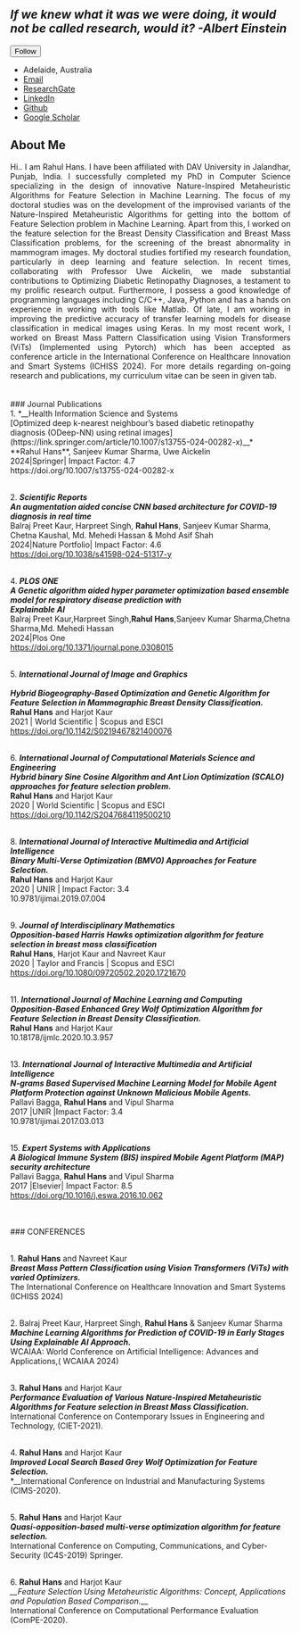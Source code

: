 
## _If we knew what it was we were doing, it would not be called research, would it?    -Albert Einstein_
<div id="main" role="main"><div class="sidebar sticky"><div itemscope itemtype="http://schema.org/Person"><div class="author__avatar"> 
<div class="author__urls-wrapper"> <button class="btn btn--inverse">Follow</button><ul class="author__urls social-icons"><li><i class="fa fa-fw fa-map-marker" aria-hidden="true"></i> Adelaide, Australia</li><li><a href="mailto:rahulhans@gmail.com"><i class="fas fa-fw fa-envelope" aria-hidden="true"></i> Email</a></li><li><a href="https://www.researchgate.net/"><i class="fab fa-fw fa-researchgate" aria-hidden="true"></i> ResearchGate</a></li><li><a href="https://www.linkedin.com/><i class="fab fa-fw fa-linkedin" aria-hidden="true"></i> LinkedIn</a></li><li><a href="https://github.com/"><i class="fab fa-fw fa-github" aria-hidden="true"></i> Github</a></li><li><a href="https://scholar.google.com/"><i class="fas fa-fw fa-graduation-cap"></i> Google Scholar</a></li></ul></div></div></div>

  
## About Me
<div align="justify">
Hi.. I am Rahul Hans. I have been affiliated with DAV University in Jalandhar, Punjab, India. I successfully completed my PhD in Computer Science specializing in the design of innovative Nature-Inspired Metaheuristic Algorithms for Feature Selection in Machine Learning. The focus of my doctoral studies was on the development of the improvised variants of the Nature-Inspired Metaheuristic Algorithms for getting into the bottom of Feature Selection problem in Machine Learning. Apart from this, I worked on the feature selection for the Breast Density Classification and Breast Mass Classification problems, for the screening of the breast abnormality in mammogram images. My doctoral studies fortified my research foundation, particularly in deep learning and feature selection. In recent times, collaborating with Professor Uwe Aickelin, we made substantial contributions to Optimizing Diabetic Retinopathy Diagnoses, a testament to my prolific research output. Furthermore, I possess a good knowledge of programming languages including C/C++, Java, Python and has a hands on experience in working with tools like Matlab. Of late, I am working in improving the predictive accuracy of transfer learning models for disease classification in medical images using Keras. In my most recent work, I worked on Breast Mass Pattern Classification using Vision Transformers (ViTs) (Implemented using Pytorch) which has been accepted as conference article in the International Conference on Healthcare Innovation and Smart Systems (ICHISS 2024). For more details regarding on-going research and publications, my curriculum vitae can be seen in given tab. 
</div>
<br>
<br>
### Journal Publications
<br>1. *__Health Information Science and Systems
<br>[Optimized deep k-nearest neighbour’s based diabetic retinopathy diagnosis (ODeep-NN) using retinal images](https://link.springer.com/article/10.1007/s13755-024-00282-x)__*
<br>**Rahul Hans**, Sanjeev Kumar Sharma, Uwe Aickelin
<br>2024|Springer| Impact Factor: 4.7
<br>https://doi.org/10.1007/s13755-024-00282-x

<br>2.	*__Scientific Reports
<br>An augmentation aided concise CNN based architecture for COVID-19 diagnosis in real time__*
<br>Balraj Preet Kaur, Harpreet Singh, **Rahul Hans**, Sanjeev Kumar Sharma, Chetna Kaushal, Md. Mehedi Hassan & Mohd Asif Shah
<br>2024|Nature Portfolio| Impact Factor: 4.6
<br>https://doi.org/10.1038/s41598-024-51317-y

<br>4.	*__PLOS ONE	
<br>A Genetic algorithm aided hyper parameter optimization based ensemble model for respiratory disease prediction with 
<br>Explainable AI__*
<br>Balraj Preet Kaur,Harpreet Singh,**Rahul Hans**,Sanjeev Kumar Sharma,Chetna Sharma,Md. Mehedi Hassan
<br>2024|Plos One
<br>https://doi.org/10.1371/journal.pone.0308015

<br>5.	*__International Journal of Image and Graphics         
<br>Hybrid Biogeography-Based Optimization and Genetic Algorithm for Feature Selection in Mammographic Breast Density Classification.__*
<br>**Rahul Hans** and Harjot Kaur 
<br>2021 | World Scientific | Scopus and ESCI
<br>https://doi.org/10.1142/S0219467821400076

<br>6.	*__International Journal of Computational Materials Science and Engineering
<br>Hybrid binary Sine Cosine Algorithm and Ant Lion Optimization (SCALO) approaches for feature selection problem.__*
<br>**Rahul Hans** and Harjot Kaur 
<br>2020 | World Scientific | Scopus and ESCI
<br>https://doi.org/10.1142/S2047684119500210


<br>8. *__International Journal of Interactive Multimedia and Artificial Intelligence
<br>Binary Multi-Verse Optimization (BMVO) Approaches for Feature Selection.__* 
<br>**Rahul Hans** and Harjot Kaur 
<br>2020 | UNIR | Impact Factor: 3.4
<br>10.9781/ijimai.2019.07.004

<br>9.	*__Journal of Interdisciplinary Mathematics
<br>Opposition-based Harris Hawks optimization algorithm for feature selection in breast mass classification__*
<br>**Rahul Hans**, Harjot Kaur and Navreet Kaur 
<br>2020 | Taylor and Francis | Scopus and ESCI
<br>https://doi.org/10.1080/09720502.2020.1721670


<br>11.	*__International Journal of Machine Learning and Computing
<br>Opposition-Based Enhanced Grey Wolf Optimization Algorithm for Feature Selection in Breast Density Classification.__*
<br>**Rahul Hans** and Harjot Kaur
<br>10.18178/ijmlc.2020.10.3.957


<br>13.	*__International Journal of Interactive Multimedia and Artificial Intelligence
<br>N-grams Based Supervised Machine Learning Model for Mobile Agent Platform Protection against Unknown Malicious Mobile Agents.__* 
<br>Pallavi Bagga, **Rahul Hans** and Vipul Sharma
<br>2017 |UNIR  |Impact Factor: 3.4
<br>10.9781/ijimai.2017.03.013

<br>15.	*__Expert Systems with Applications
<br>A Biological Immune System (BIS) inspired Mobile Agent Platform (MAP) security architecture__*
<br>Pallavi Bagga, **Rahul Hans** and Vipul Sharma
<br>2017 |Elsevier| Impact Factor: 8.5
<br>https://doi.org/10.1016/j.eswa.2016.10.062

<br>
<br>
### CONFERENCES

<br>1.	**Rahul Hans** and Navreet Kaur
<br>*__Breast Mass Pattern Classification using Vision Transformers (ViTs) with varied Optimizers.__*
<br>The International Conference on Healthcare Innovation and Smart Systems (ICHISS 2024)

<br>2.	Balraj Preet Kaur, Harpreet Singh, **Rahul Hans** & Sanjeev Kumar Sharma
<br>*__Machine Learning Algorithms for Prediction of COVID-19 in Early Stages Using Explainable AI Approach.__*
<br>WCAIAA: World Conference on Artificial Intelligence: Advances and Applications,( WCAIAA 2024)

<br>3.	**Rahul Hans** and Harjot Kaur
<br>*__Performance Evaluation of Various Nature-Inspired Metaheuristic Algorithms for Feature  selection in Breast Mass Classification.__*
<br>International Conference on Contemporary Issues in Engineering and Technology, (CIET-2021).

<br>4.	**Rahul Hans** and Harjot Kaur
<br>*__Improved Local Search Based Grey Wolf Optimization for Feature Selection.__* 
<br>*__International Conference on Industrial and Manufacturing Systems (CIMS-2020).

<br>5.	**Rahul Hans** and Harjot Kaur
<br>*__Quasi-opposition-based multi-verse optimization algorithm for feature selection.__* 
<br>International Conference on Computing, Communications, and Cyber-Security (IC4S-2019) Springer.

<br>6.	**Rahul Hans** and Harjot Kaur
<br>*__Feature Selection Using Metaheuristic Algorithms: Concept, Applications and Population Based Comparison.*__
<br>International Conference on Computational Performance Evaluation (ComPE-2020).





















